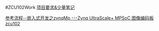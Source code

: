 #ZCU102Work
[项目要求&少量笔记](https://1drv.ms/f/s!Ao-_CtSTJkk7tfQMDIghyBB4y6tA5g "项目要求&少量笔记")


[参考流程--嵌入式开发之zynqMp ---Zynq UltraScale+ MPSoC 图像编码板zcu102](http://www.cnblogs.com/pengkunfan/p/8569986.html "参考流程--嵌入式开发之zynqMp ---Zynq UltraScale+ MPSoC 图像编码板zcu102")
